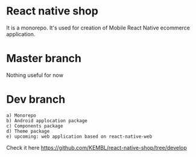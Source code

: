 # React native shop

It is a monorepo. It's used for creation of Mobile React Native ecommerce application. 

# Master branch

Nothing useful for now

# Dev branch


    a) Monorepo 
    b) Android applocation package
    c) Components package
    d) Theme package
    e) upcoming: web application based on react-native-web


Check it here https://github.com/KEMBL/react-native-shop/tree/develop
